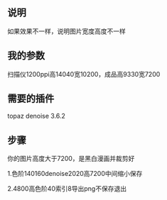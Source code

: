 ## 说明

如果效果不一样，说明图片宽度高度不一样

## 我的参数

扫描仪1200ppi高14040宽10200，成品高9330宽7200

## 需要的插件

topaz denoise 3.6.2

## 步骤

你的图片高度大于7200，是黑白漫画并裁剪好

1.色阶140160denoise2020高7200中间缩小保存

2.4800高色阶40索引8导出png不保存退出